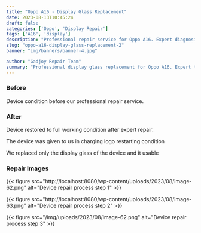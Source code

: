 ```yaml
---
title: "Oppo A16 - Display Glass Replacement"
date: 2023-08-13T10:45:24
draft: false
categories: ['Oppo', 'Display Repair']
tags: ['A16', 'display']
description: "Professional repair service for Oppo A16. Expert diagnosis and quality repairs in Bangalore."
slug: "oppo-a16-display-glass-replacement-2"
banner: "img/banners/banner-4.jpg"

author: "Gadjoy Repair Team"
summary: "Professional display glass replacement for Oppo A16. Expert technicians, quality parts, warranty included."
---
```


### Before

Device condition before our professional repair service.

### After

Device restored to full working condition after expert repair.

The device was given to us in charging logo restarting condition

We replaced only the display glass of the device and it usable

### Repair Images

{{< figure src="http://localhost:8080/wp-content/uploads/2023/08/image-62.png" alt="Device repair process step 1" >}}

{{< figure src="http://localhost:8080/wp-content/uploads/2023/08/image-63.png" alt="Device repair process step 2" >}}

{{< figure src="/img/uploads/2023/08/image-62.png" alt="Device repair process step 3" >}}

